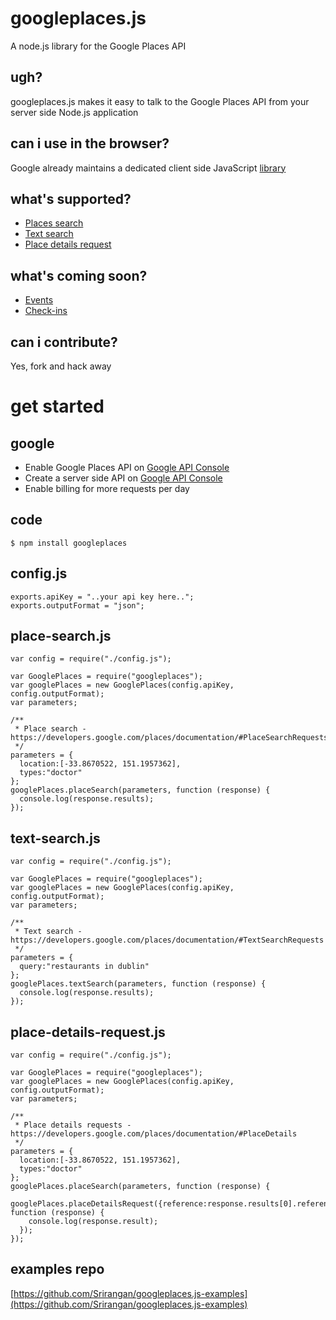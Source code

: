 googleplaces.js
===

A node.js library for the Google Places API

ugh?
---

googleplaces.js makes it easy to talk to the Google Places API from your server side Node.js application

can i use in the browser?
---

Google already maintains a dedicated client side JavaScript [library](https://developers.google.com/maps/documentation/javascript/places)

what's supported?
---

* [Places search](https://developers.google.com/places/documentation/#PlaceSearchRequests)
* [Text search](https://developers.google.com/places/documentation/#TextSearchRequests)
* [Place details request](https://developers.google.com/places/documentation/#PlaceDetails)

what's coming soon?
---

* [Events](https://developers.google.com/places/documentation/events)
* [Check-ins](https://developers.google.com/places/documentation/#PlaceCheckins)

can i contribute?
---

Yes, fork and hack away

get started
===

google
---

* Enable Google Places API on [Google API Console](https://code.google.com/apis/console)
* Create a server side API on [Google API Console](https://code.google.com/apis/console)
* Enable billing for more requests per day

code
---

    $ npm install googleplaces

config.js
---

    exports.apiKey = "..your api key here..";
    exports.outputFormat = "json";

place-search.js
---

    var config = require("./config.js");

    var GooglePlaces = require("googleplaces");
    var googlePlaces = new GooglePlaces(config.apiKey, config.outputFormat);
    var parameters;

    /**
     * Place search - https://developers.google.com/places/documentation/#PlaceSearchRequests
     */
    parameters = {
      location:[-33.8670522, 151.1957362],
      types:"doctor"
    };
    googlePlaces.placeSearch(parameters, function (response) {
      console.log(response.results);
    });

text-search.js
---

    var config = require("./config.js");

    var GooglePlaces = require("googleplaces");
    var googlePlaces = new GooglePlaces(config.apiKey, config.outputFormat);
    var parameters;

    /**
     * Text search - https://developers.google.com/places/documentation/#TextSearchRequests
     */
    parameters = {
      query:"restaurants in dublin"
    };
    googlePlaces.textSearch(parameters, function (response) {
      console.log(response.results);
    });

place-details-request.js
---

    var config = require("./config.js");

    var GooglePlaces = require("googleplaces");
    var googlePlaces = new GooglePlaces(config.apiKey, config.outputFormat);
    var parameters;

    /**
     * Place details requests - https://developers.google.com/places/documentation/#PlaceDetails
     */
    parameters = {
      location:[-33.8670522, 151.1957362],
      types:"doctor"
    };
    googlePlaces.placeSearch(parameters, function (response) {
      googlePlaces.placeDetailsRequest({reference:response.results[0].reference}, function (response) {
        console.log(response.result);
      });
    });

examples repo
---

[https://github.com/Srirangan/googleplaces.js-examples](https://github.com/Srirangan/googleplaces.js-examples)